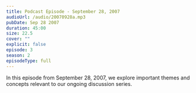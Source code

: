 ```yaml
---
title: Podcast Episode - September 28, 2007
audioUrl: /audio/20070928a.mp3
pubDate: Sep 28 2007
duration: 45:00
size: 22.5
cover: ""
explicit: false
episode: 3
season: 2
episodeType: full
---
```


In this episode from September 28, 2007, we explore important themes and concepts relevant to our ongoing discussion series.
